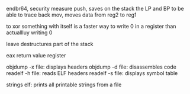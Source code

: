 endbr64, security measure
push, saves on the stack the LP and BP to be able to trace back
mov, moves data from reg2 to reg1

to xor something with itself is a faster way to write 0 in a register than actuallluy writing 0

leave destructures part of the stack

eax return value register

objdump -x file: displays headers
objdump -d file: disassembles code
readelf -h file: reads ELF headers
readelf -s file: displays symbol table

strings elf: prints all printable strings from a file


